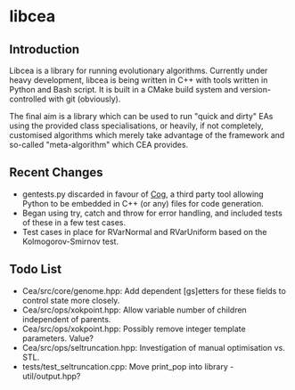 libcea
======

Introduction
------------

Libcea is a library for running evolutionary algorithms. Currently under heavy development, libcea is being written in C++ with tools written in Python and Bash script. It is built in a CMake build system and version-controlled with git (obviously).

The final aim is a library which can be used to run "quick and dirty" EAs using the provided class specialisations, or heavily, if not completely, customised algorithms which merely take advantage of the framework and so-called "meta-algorithm" which CEA provides.

Recent Changes
--------------

+ gentests.py discarded in favour of [Cog][coglink], a third party tool allowing Python to be embedded in C++ (or any) files for code generation.
+ Began using try, catch and throw for error handling, and included tests of these in a few test cases.
+ Test cases in place for RVarNormal and RVarUniform based on the Kolmogorov-Smirnov test.

[coglink]: http://nedbatchelder.com/code/cog/

Todo List
---------

+ Cea/src/core/genome.hpp:         Add dependent [gs]etters for these fields to control state more closely.
+ Cea/src/ops/xokpoint.hpp: Allow variable number of children independent of parents.
+ Cea/src/ops/xokpoint.hpp: Possibly remove integer template parameters. Value?
+ Cea/src/ops/seltruncation.hpp: Investigation of manual optimisation vs. STL.
+ tests/test\_seltruncation.cpp: Move print\_pop into library - util/output.hpp?
